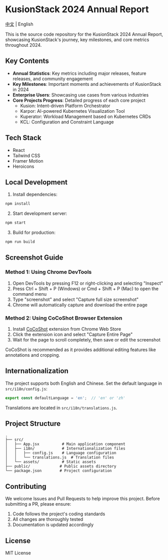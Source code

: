 # KusionStack 2024 Annual Report

[中文](./README.zh-CN.md) | English

This is the source code repository for the KusionStack 2024 Annual Report, showcasing KusionStack's journey, key milestones, and core metrics throughout 2024.

## Key Contents

- **Annual Statistics**: Key metrics including major releases, feature releases, and community engagement
- **Key Milestones**: Important moments and achievements of KusionStack in 2024
- **Enterprise Users**: Showcasing use cases from various industries
- **Core Projects Progress**: Detailed progress of each core project
  - Kusion: Intent-driven Platform Orchestrator
  - Karpor: AI-powered Kubernetes Visualization Tool
  - Kuperator: Workload Management based on Kubernetes CRDs
  - KCL: Configuration and Constraint Language

## Tech Stack

- React
- Tailwind CSS
- Framer Motion
- Heroicons

## Local Development

1. Install dependencies:
```bash
npm install
```

2. Start development server:
```bash
npm start
```

3. Build for production:
```bash
npm run build
```

## Screenshot Guide

### Method 1: Using Chrome DevTools

1. Open DevTools by pressing F12 or right-clicking and selecting "Inspect"
2. Press Ctrl + Shift + P (Windows) or Cmd + Shift + P (Mac) to open the command menu
3. Type "screenshot" and select "Capture full size screenshot"
4. Chrome will automatically capture and download the entire page

### Method 2: Using CoCoShot Browser Extension

1. Install [CoCoShot](https://chromewebstore.google.com/detail/%E5%AE%8C%E6%95%B4%E7%BD%91%E9%A1%B5%E5%B1%8F%E5%B9%95%E6%88%AA%E5%9B%BE%EF%BC%8C%E7%94%B5%E8%84%91%E6%A1%8C%E9%9D%A2%E5%B1%8F%E5%B9%95%E6%88%AA%E5%9B%BE-cocosho/ibbpaphbbbabnmmllpdlmcfihhkahgai) extension from Chrome Web Store
2. Click the extension icon and select "Capture Entire Page"
3. Wait for the page to scroll completely, then save or edit the screenshot

CoCoShot is recommended as it provides additional editing features like annotations and cropping.

## Internationalization

The project supports both English and Chinese. Set the default language in `src/i18n/config.js`:

```javascript
export const defaultLanguage = 'en';  // 'en' or 'zh'
```

Translations are located in `src/i18n/translations.js`.

## Project Structure

```
.
├── src/
│   ├── App.jsx          # Main application component
│   ├── i18n/            # Internationalization files
│   │   ├── config.js    # Language configuration
│   │   └── translations.js  # Translation files
│   └── assets/          # Static assets
├── public/             # Public assets directory
└── package.json        # Project configuration
```

## Contributing

We welcome Issues and Pull Requests to help improve this project. Before submitting a PR, please ensure:

1. Code follows the project's coding standards
2. All changes are thoroughly tested
3. Documentation is updated accordingly

## License

MIT License
